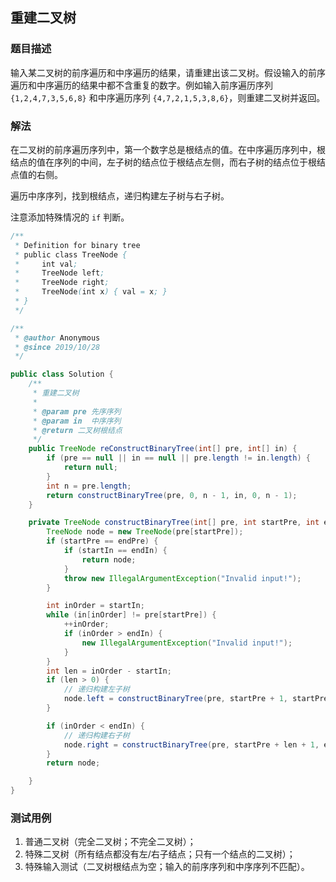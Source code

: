 ## 重建二叉树

### 题目描述
输入某二叉树的前序遍历和中序遍历的结果，请重建出该二叉树。假设输入的前序遍历和中序遍历的结果中都不含重复的数字。例如输入前序遍历序列 `{1,2,4,7,3,5,6,8}` 和中序遍历序列 `{4,7,2,1,5,3,8,6}`，则重建二叉树并返回。


### 解法
在二叉树的前序遍历序列中，第一个数字总是根结点的值。在中序遍历序列中，根结点的值在序列的中间，左子树的结点位于根结点左侧，而右子树的结点位于根结点值的右侧。

遍历中序序列，找到根结点，递归构建左子树与右子树。

注意添加特殊情况的 `if` 判断。

```java
/**
 * Definition for binary tree
 * public class TreeNode {
 *     int val;
 *     TreeNode left;
 *     TreeNode right;
 *     TreeNode(int x) { val = x; }
 * }
 */

/**
 * @author Anonymous
 * @since 2019/10/28
 */

public class Solution {
    /**
     * 重建二叉树
     * 
     * @param pre 先序序列
     * @param in  中序序列
     * @return 二叉树根结点
     */
    public TreeNode reConstructBinaryTree(int[] pre, int[] in) {
        if (pre == null || in == null || pre.length != in.length) {
            return null;
        }
        int n = pre.length;
        return constructBinaryTree(pre, 0, n - 1, in, 0, n - 1);
    }

    private TreeNode constructBinaryTree(int[] pre, int startPre, int endPre, int[] in, int startIn, int endIn) {
        TreeNode node = new TreeNode(pre[startPre]);
        if (startPre == endPre) {
            if (startIn == endIn) {
                return node;
            }
            throw new IllegalArgumentException("Invalid input!");
        }

        int inOrder = startIn;
        while (in[inOrder] != pre[startPre]) {
            ++inOrder;
            if (inOrder > endIn) {
                new IllegalArgumentException("Invalid input!");
            }
        }
        int len = inOrder - startIn;
        if (len > 0) {
            // 递归构建左子树
            node.left = constructBinaryTree(pre, startPre + 1, startPre + len, in, startIn, inOrder - 1);
        }

        if (inOrder < endIn) {
            // 递归构建右子树
            node.right = constructBinaryTree(pre, startPre + len + 1, endPre, in, inOrder + 1, endIn);
        }
        return node;

    }
}
```


### 测试用例
1. 普通二叉树（完全二叉树；不完全二叉树）；
2. 特殊二叉树（所有结点都没有左/右子结点；只有一个结点的二叉树）；
3. 特殊输入测试（二叉树根结点为空；输入的前序序列和中序序列不匹配）。